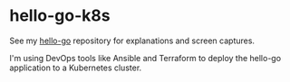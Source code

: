 # hello-go-k8s

See my [hello-go](https://github.com/christi4n/hello-go/) repository for explanations and screen captures.

I'm using DevOps tools like Ansible and Terraform to deploy the hello-go application to a Kubernetes cluster.